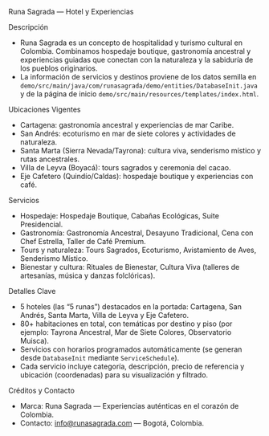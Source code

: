 Runa Sagrada — Hotel y Experiencias

Descripción
- Runa Sagrada es un concepto de hospitalidad y turismo cultural en Colombia. Combinamos hospedaje boutique, gastronomía ancestral y experiencias guiadas que conectan con la naturaleza y la sabiduría de los pueblos originarios.
- La información de servicios y destinos proviene de los datos semilla en `demo/src/main/java/com/runasagrada/demo/entities/DatabaseInit.java` y de la página de inicio `demo/src/main/resources/templates/index.html`.

Ubicaciones Vigentes
- Cartagena: gastronomía ancestral y experiencias de mar Caribe.
- San Andrés: ecoturismo en mar de siete colores y actividades de naturaleza.
- Santa Marta (Sierra Nevada/Tayrona): cultura viva, senderismo místico y rutas ancestrales.
- Villa de Leyva (Boyacá): tours sagrados y ceremonia del cacao.
- Eje Cafetero (Quindío/Caldas): hospedaje boutique y experiencias con café.

Servicios
- Hospedaje: Hospedaje Boutique, Cabañas Ecológicas, Suite Presidencial.
- Gastronomía: Gastronomía Ancestral, Desayuno Tradicional, Cena con Chef Estrella, Taller de Café Premium.
- Tours y naturaleza: Tours Sagrados, Ecoturismo, Avistamiento de Aves, Senderismo Místico.
- Bienestar y cultura: Rituales de Bienestar, Cultura Viva (talleres de artesanías, música y danzas folclóricas).

Detalles Clave
- 5 hoteles (las “5 runas”) destacados en la portada: Cartagena, San Andrés, Santa Marta, Villa de Leyva y Eje Cafetero.
- 80+ habitaciones en total, con temáticas por destino y piso (por ejemplo: Tayrona Ancestral, Mar de Siete Colores, Observatorio Muisca).
- Servicios con horarios programados automáticamente (se generan desde `DatabaseInit` mediante `ServiceSchedule`).
- Cada servicio incluye categoría, descripción, precio de referencia y ubicación (coordenadas) para su visualización y filtrado.

Créditos y Contacto
- Marca: Runa Sagrada — Experiencias auténticas en el corazón de Colombia.
- Contacto: info@runasagrada.com — Bogotá, Colombia.
